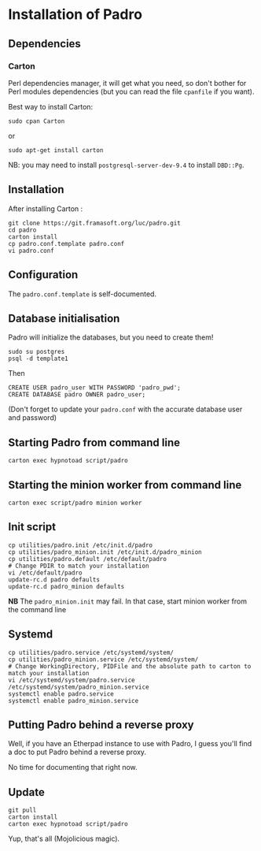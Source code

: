 # Installation of Padro

## Dependencies

### Carton

Perl dependencies manager, it will get what you need, so don't bother for Perl modules dependencies (but you can read the file `cpanfile` if you want).

Best way to install Carton:

```shell
sudo cpan Carton
```

or

```shell
sudo apt-get install carton
```

NB: you may need to install `postgresql-server-dev-9.4` to install `DBD::Pg`.

## Installation

After installing Carton :

```shell
git clone https://git.framasoft.org/luc/padro.git
cd padro
carton install
cp padro.conf.template padro.conf
vi padro.conf
```

## Configuration

The `padro.conf.template` is self-documented.

## Database initialisation

Padro will initialize the databases, but you need to create them!

```
sudo su postgres
psql -d template1
```

Then

```
CREATE USER padro_user WITH PASSWORD 'padro_pwd';
CREATE DATABASE padro OWNER padro_user;
```

(Don't forget to update your `padro.conf` with the accurate database user and password)

## Starting Padro from command line

```
carton exec hypnotoad script/padro
```

## Starting the minion worker from command line

```
carton exec script/padro minion worker
```

## Init script

```
cp utilities/padro.init /etc/init.d/padro
cp utilities/padro_minion.init /etc/init.d/padro_minion
cp utilities/padro.default /etc/default/padro
# Change PDIR to match your installation
vi /etc/default/padro
update-rc.d padro defaults
update-rc.d padro_minion defaults
```

**NB** The `padro_minion.init` may fail. In that case, start minion worker from the command line

## Systemd

```
cp utilities/padro.service /etc/systemd/system/
cp utilities/padro_minion.service /etc/systemd/system/
# Change WorkingDirectory, PIDFile and the absolute path to carton to match your installation
vi /etc/systemd/system/padro.service /etc/systemd/system/padro_minion.service
systemctl enable padro.service
systemctl enable padro_minion.service
```

## Putting Padro behind a reverse proxy

Well, if you have an Etherpad instance to use with Padro, I guess you'll find a doc to put Padro behind a reverse proxy.

No time for documenting that right now.

## Update

```
git pull
carton install
carton exec hypnotoad script/padro
```

Yup, that's all (Mojolicious magic).
